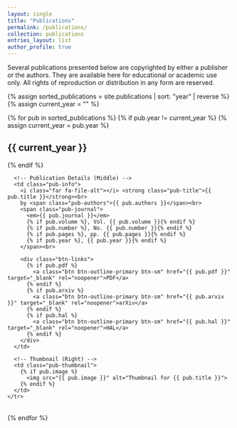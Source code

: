 ```yaml
---
layout: single
title: "Publications"
permalink: /publications/
collection: publications
entries_layout: list
author_profile: true
---
```


Several publications presented below are copyrighted by either a publisher or the authors. They are available here for educational or academic use only. All rights of reproduction or distribution in any form are reserved.

{% assign sorted_publications = site.publications | sort: "year" | reverse %}
{% assign current_year = "" %}

{% for pub in sorted_publications %}
  {% if pub.year != current_year %}
    {% assign current_year = pub.year %}
    <h2 class="year-heading">{{ current_year }}</h2>
  {% endif %}

  <table class="pub-table">
    <tr>

      <!-- Publication Details (Middle) -->
      <td class="pub-info">
        <i class="far fa-file-alt"></i> <strong class="pub-title">{{ pub.title }}</strong><br>
        by <span class="pub-authors">{{ pub.authors }}</span><br>
        <span class="pub-journal">
          <em>{{ pub.journal }}</em>
          {% if pub.volume %}, Vol. {{ pub.volume }}{% endif %}
          {% if pub.number %}, No. {{ pub.number }}{% endif %}
          {% if pub.pages %}, pp. {{ pub.pages }}{% endif %}
          {% if pub.year %}, {{ pub.year }}{% endif %}
        </span><br>

        <div class="btn-links">
          {% if pub.pdf %}
            <a class="btn btn-outline-primary btn-sm" href="{{ pub.pdf }}" target="_blank" rel="noopener">PDF</a>
          {% endif %}
          {% if pub.arxiv %}
            <a class="btn btn-outline-primary btn-sm" href="{{ pub.arxiv }}" target="_blank" rel="noopener">arXiv</a>
          {% endif %}
          {% if pub.hal %}
            <a class="btn btn-outline-primary btn-sm" href="{{ pub.hal }}" target="_blank" rel="noopener">HAL</a>
          {% endif %}
        </div>
      </td>

      <!-- Thumbnail (Right) -->
      <td class="pub-thumbnail">
        {% if pub.image %}
          <img src="{{ pub.image }}" alt="Thumbnail for {{ pub.title }}">
        {% endif %}
      </td>
    </tr>
  </table>

{% endfor %}

